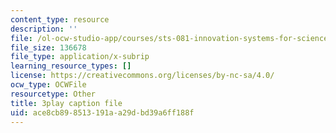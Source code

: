 ```yaml
---
content_type: resource
description: ''
file: /ol-ocw-studio-app/courses/sts-081-innovation-systems-for-science-technology-energy-manufacturing-and-health-spring-2017/ace8cb898513191aa29dbd39a6ff188f_AGFamePtVUI.srt
file_size: 136678
file_type: application/x-subrip
learning_resource_types: []
license: https://creativecommons.org/licenses/by-nc-sa/4.0/
ocw_type: OCWFile
resourcetype: Other
title: 3play caption file
uid: ace8cb89-8513-191a-a29d-bd39a6ff188f
---
```

